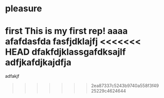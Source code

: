 # pleasure
first
This is my first rep!
aaaa
afafdasfda
fasfjdklajfj
<<<<<<< HEAD
dfakfdjklassgafdksajlf
adfjkafdjkajdfja
=======
adfakjf
>>>>>>> 2ea87337c5243b9740a558f3f4925229c4624644
